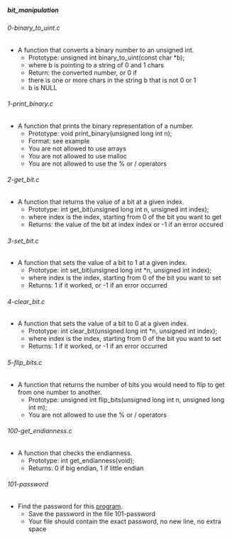 ##### bit_manipulation 
###### 0-binary_to_uint.c
- A function that converts a binary number to an unsigned int.
    - Prototype: unsigned int binary_to_uint(const char *b);
    - where b is pointing to a string of 0 and 1 chars
    - Return: the converted number, or 0 if
    - there is one or more chars in the string b that is not 0 or 1
    - b is NULL
###### 1-print_binary.c
- A function that prints the binary representation of a number.
    - Prototype: void print_binary(unsigned long int n);
    - Format: see example
    - You are not allowed to use arrays
    - You are not allowed to use malloc
    - You are not allowed to use the % or / operators
###### 2-get_bit.c
- A function that returns the value of a bit at a given index.
    - Prototype: int get_bit(unsigned long int n, unsigned int index);
    - where index is the index, starting from 0 of the bit you want to get
    - Returns: the value of the bit at index index or -1 if an error occured
###### 3-set_bit.c
- A function that sets the value of a bit to 1 at a given index.
    - Prototype: int set_bit(unsigned long int *n, unsigned int index);
    - where index is the index, starting from 0 of the bit you want to set
    - Returns: 1 if it worked, or -1 if an error occurred
###### 4-clear_bit.c
- A function that sets the value of a bit to 0 at a given index.
    - Prototype: int clear_bit(unsigned long int *n, unsigned int index);
    - where index is the index, starting from 0 of the bit you want to set
    - Returns: 1 if it worked, or -1 if an error occurred
###### 5-flip_bits.c
- A function that returns the number of bits you would need to flip to get from one number to another.
    - Prototype: unsigned int flip_bits(unsigned long int n, unsigned long int m);
    - You are not allowed to use the % or / operators
###### 100-get_endianness.c
- A function that checks the endianness.
    - Prototype: int get_endianness(void);
    - Returns: 0 if big endian, 1 if little endian
###### 101-password
- Find the password for this [program](https://github.com/holbertonschool/0x13.c/blob/master/crackme3).
    - Save the password in the file 101-password
    - Your file should contain the exact password, no new line, no extra space
